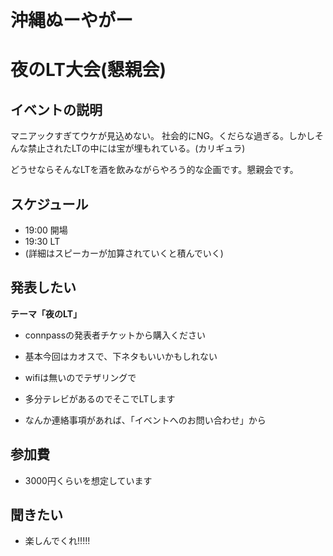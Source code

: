 # 沖縄ぬーやがー
# 夜のLT大会(懇親会)

## イベントの説明

マニアックすぎてウケが見込めない。
社会的にNG。くだらな過ぎる。しかしそんな禁止されたLTの中には宝が埋もれている。(カリギュラ)

どうせならそんなLTを酒を飲みながらやろう的な企画です。懇親会です。


## スケジュール

- 19:00 開場 
- 19:30 LT
- (詳細はスピーカーが加算されていくと積んでいく)

## 発表したい

**テーマ「夜のLT」**
 
- connpassの発表者チケットから購入ください
- 基本今回はカオスで、下ネタもいいかもしれない
- wifiは無いのでテザリングで
- 多分テレビがあるのでそこでLTします

- なんか連絡事項があれば、「イベントへのお問い合わせ」から

## 参加費

- 3000円くらいを想定しています

## 聞きたい

- 楽しんでくれ!!!!!

